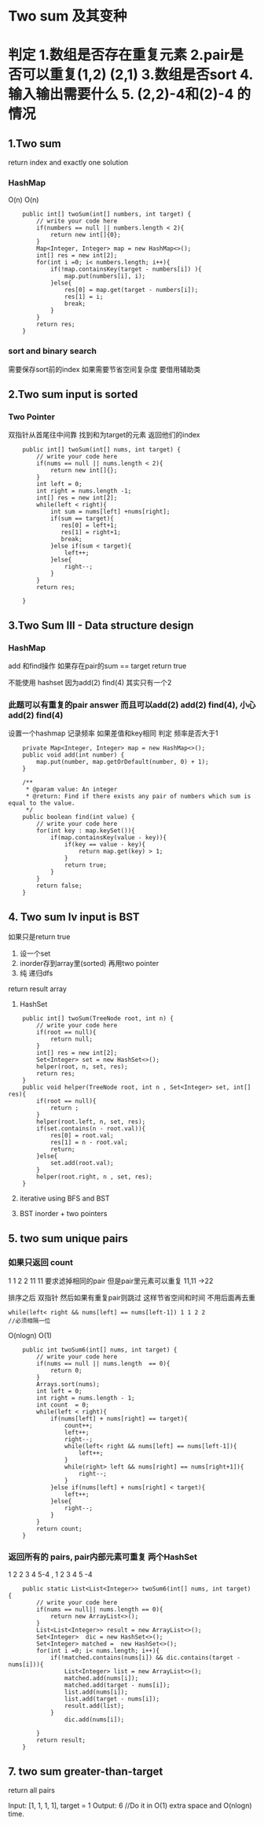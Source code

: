 # Two sum 及其变种

# 判定 1.数组是否存在重复元素 2.pair是否可以重复(1,2) (2,1) 3.数组是否sort  4.输入输出需要什么 5. (2,2)-4和(2)-4 的情况 

## 1.Two sum

return index and exactly one solution

### HashMap

O(n) O(n)
```
    public int[] twoSum(int[] numbers, int target) {
        // write your code here
        if(numbers == null || numbers.length < 2){
            return new int[]{0};
        }
        Map<Integer, Integer> map = new HashMap<>();
        int[] res = new int[2];
        for(int i =0; i< numbers.length; i++){
            if(!map.containsKey(target - numbers[i]) ){
                map.put(numbers[i], i);
            }else{
                res[0] = map.get(target - numbers[i]);
                res[1] = i;
                break;
            }
        }
        return res;
    }
```
### sort and binary search

需要保存sort前的index 如果需要节省空间复杂度 要借用辅助类


## 2.Two sum input is sorted

### Two Pointer

双指针从首尾往中间靠 找到和为target的元素 返回他们的index
```
    public int[] twoSum(int[] nums, int target) {
        // write your code here
        if(nums == null || nums.length < 2){
            return new int[]{};
        }
        int left = 0;
        int right = nums.length -1;
        int[] res = new int[2];
        while(left < right){
            int sum = nums[left] +nums[right];
            if(sum == target){
               res[0] = left+1;
               res[1] = right+1;
               break;
            }else if(sum < target){
                left++;
            }else{
                right--;
            }
        }
        return res;
        
    }
```

## 3.Two Sum III - Data structure design

### HashMap

add 和find操作 如果存在pair的sum == target return true

不能使用 hashset 因为add(2) find(4) 其实只有一个2

### 此题可以有重复的pair answer 而且可以add(2) add(2) find(4), 小心 add(2) find(4)

设置一个hashmap 记录频率 如果差值和key相同 判定 频率是否大于1


```
    private Map<Integer, Integer> map = new HashMap<>();
    public void add(int number) {
        map.put(number, map.getOrDefault(number, 0) + 1);
    }

    /**
     * @param value: An integer
     * @return: Find if there exists any pair of numbers which sum is equal to the value.
     */
    public boolean find(int value) {
        // write your code here
        for(int key : map.keySet()){
            if(map.containsKey(value - key)){
                if(key == value - key){
                    return map.get(key) > 1;
                }
                return true;
            }
        }
        return false;
    }
```

## 4. Two sum Iv input is BST

如果只是return true

1. 设一个set
2. inorder存到array里(sorted) 再用two pointer
3. 纯 递归dfs


return result array
1. HashSet
```
    public int[] twoSum(TreeNode root, int n) {
        // write your code here
        if(root == null){
            return null;
        }
        int[] res = new int[2];
        Set<Integer> set = new HashSet<>();
        helper(root, n, set, res);
        return res;
    }
    public void helper(TreeNode root, int n , Set<Integer> set, int[] res){
        if(root == null){
            return ;  
        }
        helper(root.left, n, set, res);
        if(set.contains(n - root.val)){
            res[0] = root.val;
            res[1] = n - root.val;
            return;
        }else{
            set.add(root.val);
        }
        helper(root.right, n , set, res); 
    }
```

2. iterative using BFS and BST

3. BST inorder + two pointers

## 5. two sum unique pairs

### 如果只返回 count

1 1 2 2 11 11 要求滤掉相同的pair  但是pair里元素可以重复 11,11 ->22

排序之后 双指针 然后如果有重复pair则跳过 这样节省空间和时间 不用后面再去重
```
while(left< right && nums[left] == nums[left-1]) 1 1 2 2
//必须相隔一位 
```
O(nlogn) O(1)
```
    public int twoSum6(int[] nums, int target) {
        // write your code here
        if(nums == null || nums.length  == 0){
            return 0;
        }
        Arrays.sort(nums);
        int left = 0;
        int right = nums.length - 1;
        int count  = 0;
        while(left < right){
            if(nums[left] + nums[right] == target){
                count++;
                left++;
                right--;
                while(left< right && nums[left] == nums[left-1]){
                    left++;
                }
                while(right> left && nums[right] == nums[right+1]){
                    right--;
                }
            }else if(nums[left] + nums[right] < target){
                left++;
            }else{
                right--;
            }
        }
        return count;
    }
```

### 返回所有的 pairs, pair内部元素可重复 两个HashSet
1 2 2 3 4 5-4 ,  1 2 3 4 5 -4
```
    public static List<List<Integer>> twoSum6(int[] nums, int target) {
        // write your code here
        if(nums == null|| nums.length == 0){
            return new ArrayList<>();
        }
        List<List<Integer>> result = new ArrayList<>();
        Set<Integer>  dic = new HashSet<>();
        Set<Integer> matched =  new HashSet<>();
        for(int i =0; i< nums.length; i++){
            if(!matched.contains(nums[i]) && dic.contains(target - nums[i])){
                List<Integer> list = new ArrayList<>();
                matched.add(nums[i]);
                matched.add(target - nums[i]);
                list.add(nums[i]);
                list.add(target - nums[i]);
                result.add(list);
            }
                dic.add(nums[i]);
            
        }
        return result;
    }
```
## 7. two sum greater-than-target 
return all pairs

Input: [1, 1, 1, 1], target = 1
Output: 6
//Do it in O(1) extra space and O(nlogn) time.

